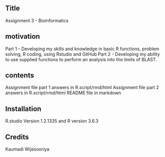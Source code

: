 ## Title 
Assignment 3 - Bioinformatics

## motivation
Part 1 - Developing my skills and knowledge in basic R functions, problem solving, R coding, using Rstudio and GitHub
Part 2 - Developing my ability to use supplied functions to perform an analysis into the limits of BLAST.

## contents
Assignment file part 1 answers in R.script/rmd/html
Assignment file part 2 answers in R.script/rmd/html
README file in markdown

## Installation
R.studio Version 1.2.1335 and R version 3.6.3

## Credits
Kaumadi Wijesooriya

